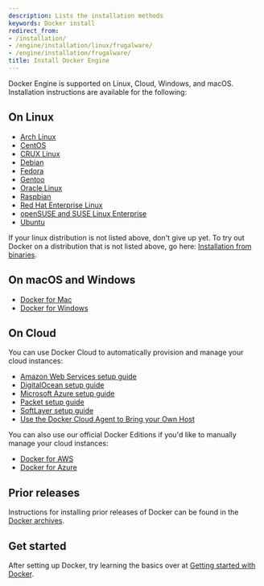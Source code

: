 ```yaml
---
description: Lists the installation methods
keywords: Docker install
redirect_from:
- /installation/
- /engine/installation/linux/frugalware/
- /engine/installation/frugalware/
title: Install Docker Engine
---
```


Docker Engine is supported on Linux, Cloud, Windows, and macOS. Installation
instructions are available for the following:

## On Linux
* [Arch Linux](linux/archlinux.md)
* [CentOS](linux/centos.md)
* [CRUX Linux](linux/cruxlinux.md)
* [Debian](linux/debian.md)
* [Fedora](linux/fedora.md)
* [Gentoo](linux/gentoolinux.md)
* [Oracle Linux](linux/oracle.md)
* [Raspbian](linux/raspbian.md)
* [Red Hat Enterprise Linux](linux/rhel.md)
* [openSUSE and SUSE Linux Enterprise](linux/SUSE.md)
* [Ubuntu](linux/ubuntulinux.md)

If your linux distribution is not listed above, don't give up yet. To try out
Docker on a distribution that is not listed above, go here:
[Installation from binaries](binaries.md).


## On macOS and Windows

* [Docker for Mac](/docker-for-mac/)
* [Docker for Windows](/docker-for-windows/)


## On Cloud

You can use Docker Cloud to automatically provision and manage your cloud
instances:

* [Amazon Web Services setup guide](link-aws.md)
* [DigitalOcean setup guide](link-do.md)
* [Microsoft Azure setup guide](link-azure.md)
* [Packet setup guide](link-packet.md)
* [SoftLayer setup guide](link-softlayer.md)
* [Use the Docker Cloud Agent to Bring your Own Host](byoh.md)

You can also use our official Docker Editions if you'd like to manually manage
your cloud instances:

* [Docker for AWS](/docker-for-aws/)
* [Docker for Azure](/docker-for-azure/)


## Prior releases

Instructions for installing prior releases of Docker can be found in the
[Docker archives](/docsarchive/).


## Get started

After setting up Docker, try learning the basics over at
[Getting started with Docker](/engine/getstarted/).
